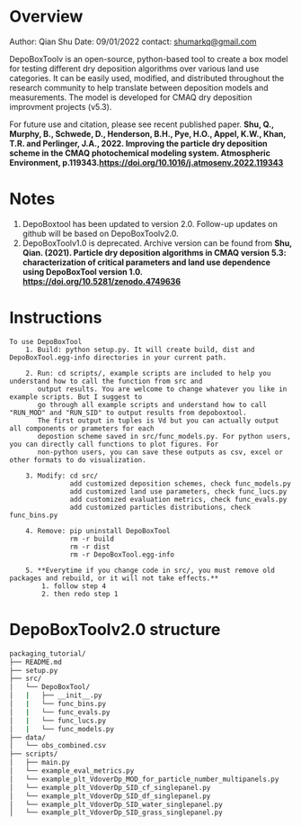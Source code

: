 # Overview
Author: Qian Shu
Date: 09/01/2022
contact: shumarkq@gmail.com

DepoBoxToolv is an open-source, python-based tool to create a box model for testing different dry deposition algorithms over various land use categories. It can be easily used, modified, and distributed throughout the research community to help translate between deposition models and measurements. The model is developed for CMAQ dry deposition improvment projects (v5.3). 

For future use and citation, please see recent published paper.
**Shu, Q., Murphy, B., Schwede, D., Henderson, B.H., Pye, H.O., Appel, K.W., Khan, T.R. and Perlinger, J.A., 2022. 
Improving the particle dry deposition scheme in the CMAQ photochemical modeling system. Atmospheric Environment, p.119343.https://doi.org/10.1016/j.atmosenv.2022.119343**

# Notes
1. DepoBoxtool has been updated to version 2.0. Follow-up updates on github will be based on DepoBoxToolv2.0.
2. DepoBoxToolv1.0 is deprecated. Archive version can be found from 
**Shu, Qian. (2021). Particle dry deposition algorithms in CMAQ version 5.3: characterization of critical parameters and land use dependence using    DepoBoxTool version 1.0. https://doi.org/10.5281/zenodo.4749636**

# Instructions
```
To use DepoBoxTool
    1. Build: python setup.py. It will create build, dist and DepoBoxTool.egg-info directories in your current path.

    2. Run: cd scripts/, example scripts are included to help you understand how to call the function from src and 
       output results. You are welcome to change whatever you like in example scripts. But I suggest to
       go through all example scripts and understand how to call "RUN_MOD" and "RUN_SID" to output results from depoboxtool.
       The first output in tuples is Vd but you can actually output all components or prameters for each 
       depostion scheme saved in src/func_models.py. For python users, you can directly call functions to plot figures. For
       non-python users, you can save these outputs as csv, excel or other formats to do visualization.

    3. Modify: cd src/
               add customized deposition schemes, check func_models.py
               add customized land use parameters, check func_lucs.py
               add customized evaluation metrics, check func_evals.py
               add customized particles distributions, check func_bins.py

    4. Remove: pip uninstall DepoBoxTool
               rm -r build
               rm -r dist
               rm -r DepoBoxTool.egg-info

    5. **Everytime if you change code in src/, you must remove old packages and rebuild, or it will not take effects.**
        1. follow step 4
        2. then redo step 1
```
        
# DepoBoxToolv2.0 structure
```bash
packaging_tutorial/
├── README.md
├── setup.py
├── src/
│   └── DepoBoxTool/
│   |   ├── __init__.py
│   |   └── func_bins.py
│   |   └── func_evals.py
│   |   └── func_lucs.py
│   |   └── func_models.py
├── data/
│   └── obs_combined.csv
├── scripts/
│   ├── main.py
│   └── example_eval_metrics.py
│   └── example_plt_VdoverDp_MOD_for_particle_number_multipanels.py
│   └── example_plt_VdoverDp_SID_cf_singlepanel.py
│   └── example_plt_VdoverDp_SID_df_singlepanel.py
│   └── example_plt_VdoverDp_SID_water_singlepanel.py
│   └── example_plt_VdoverDp_SID_grass_singlepanel.py
```
